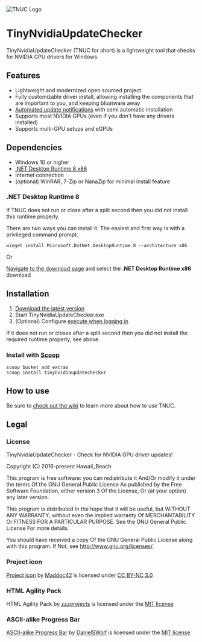 ![TNUC Logo](image.png)

# TinyNvidiaUpdateChecker

TinyNvidiaUpdateChecker (TNUC for short) is a lightweight tool that checks for NVIDIA GPU drivers for Windows.

## Features

- Lightweight and modernized open sourced project
- Fully customizable driver install, allowing installing the components that are important to you, and keeping bloatware away
- [Automated update notifications](https://github.com/ElPumpo/TinyNvidiaUpdateChecker/wiki/Quiet-runs-on-user-login) with semi automatic installation
- Supports most NVIDIA GPUs (even if you don't have any drivers installed)
- Supports multi-GPU setups and eGPUs

## Dependencies

- Windows 10 or higher
- [.NET Desktop Runtime 8 x86](https://dotnet.microsoft.com/en-us/download/dotnet/8.0)
- Internet connection
- (optional) WinRAR, 7-Zip or NanaZip for minimal install feature

### .NET Desktop Runtime 8

If TNUC does not run or close after a split second then you did not install this runtime properly.

There are two ways you can install it. The easiest and first way is with a privileged command prompt.

`winget install Microsoft.DotNet.DesktopRuntime.8 --architecture x86`

Or

[Navigate to the download page](https://dotnet.microsoft.com/en-us/download/dotnet/8.0) and select the __.NET Desktop Runtime x86__ download

## Installation

1. [Download the latest version](https://github.com/ElPumpo/TinyNvidiaUpdateChecker/releases)
2. Start TinyNvidiaUpdateChecker.exe
3. (Optional) Configure [execute when logging in](https://github.com/ElPumpo/TinyNvidiaUpdateChecker/wiki/Quiet-runs-on-user-login)

If it does not run or closes after a split second then you did not install the required runtime properly, see above.

### Install with [Scoop](https://scoop.sh/#/apps?s=2&d=1&o=true&p=1&q=tinynvidiaupdatechecker)

```
scoop bucket add extras
scoop install tinynvidiaupdatechecker
```

## How to use

Be sure to [check out the wiki](https://github.com/ElPumpo/TinyNvidiaUpdateChecker/wiki) to learn more about how to use TNUC.

## Legal

### License

TinyNvidiaUpdateChecker - Check for NVIDIA GPU driver updates!

Copyright (C) 2016-present Hawaii_Beach

This program is free software: you can redistribute it And/Or modify it under the terms Of the GNU General Public License As published by the Free Software Foundation, either version 3 Of the License, Or (at your option) any later version.

This program is distributed In the hope that it will be useful, but WITHOUT ANY WARRANTY; without even the implied warranty Of MERCHANTABILITY Or FITNESS FOR A PARTICULAR PURPOSE. See the GNU General Public License For more details.

You should have received a copy Of the GNU General Public License along with this program. If Not, see <http://www.gnu.org/licenses/>.

### Project icon

[Project icon](https://github.com/Maddoc42/Android-Material-Icon-Generator) by [Maddoc42](https://github.com/Maddoc42) is licensed under [CC BY-NC 3.0](https://creativecommons.org/licenses/by-nc/3.0/)

### HTML Agility Pack

HTML Agility Pack by [zzzprojects](https://github.com/zzzprojects/html-agility-pack) is licensed under the [MIT license](https://opensource.org/licenses/MIT)

### ASCII-alike Progress Bar

[ASCII-alike Progress Bar](https://gist.github.com/DanielSWolf/0ab6a96899cc5377bf54) by [DanielSWolf](https://github.com/DanielSWolf) is licensed under the [MIT license](https://opensource.org/licenses/MIT)
